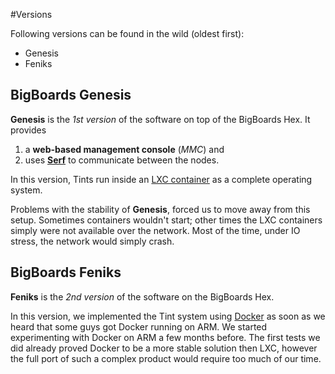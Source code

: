 #Versions

Following versions can be found in the wild (oldest first):

 * Genesis
 * Feniks

## BigBoards Genesis
**Genesis** is the *1st version* of the software on top of the BigBoards Hex. It provides 

1. a **web-based management console** (*MMC*) and 
1. uses [**Serf**](http://serfdom.io) to communicate between the nodes. 

In this version, Tints run inside an [LXC container](https://linuxcontainers.org/) as a complete operating system. 

Problems with the stability of **Genesis**, forced us to move away from this setup. Sometimes containers wouldn't start; other times the LXC containers simply were not available over the network. Most of the time, under IO stress, the network would simply crash. 

## BigBoards Feniks
**Feniks** is the *2nd version* of the software on the BigBoards Hex.

In this version, we implemented the Tint system using [Docker](https://docker.com/) as soon  as we heard that some guys got Docker running on ARM. We started experimenting with Docker on ARM a few months before. The first tests we did already proved Docker to be a more stable solution then LXC, however the full port of such a complex product would require too much of our time.
